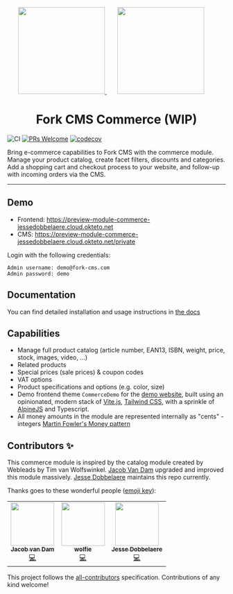 <div align="center">
  <a href="https://github.com/forkcms/forkcms">
      <img width="200" height="200" src="https://i.imgur.com/oh7i1rX.png">
  </a>
  <img width="200" height="200" vspace="" hspace="25" src="./docs/img/logo-shop.svg">
  <h1>Fork CMS Commerce (WIP)</h1>
</div>

![CI](https://github.com/jessedobbelaere/fork-cms-vite-boilerplate/actions/workflows/ci.yml/badge.svg)
[![PRs Welcome](https://img.shields.io/badge/PRs-welcome-brightgreen.svg?style=flat)](http://makeapullrequest.com)
[![codecov](https://codecov.io/gh/friends-of-forkcms/fork-cms-module-commerce/branch/master/graph/badge.svg?token=CUmo5dnTA3)](https://codecov.io/gh/friends-of-forkcms/fork-cms-module-commerce)

Bring e-commerce capabilities to Fork CMS with the commerce module. Manage your product catalog, create facet filters, discounts and categories.
Add a shopping cart and checkout process to your website, and follow-up with incoming orders via the CMS.

---

## Demo

- Frontend: https://preview-module-commerce-jessedobbelaere.cloud.okteto.net
- CMS: https://preview-module-commerce-jessedobbelaere.cloud.okteto.net/private

Login with the following credentials:

```
Admin username: demo@fork-cms.com
Admin password: demo
```

## Documentation

You can find detailed installation and usage instructions in [the docs](https://friends-of-forkcms.github.io/fork-cms-module-commerce/)

## Capabilities

- Manage full product catalog (article number, EAN13, ISBN, weight, price, stock, images, video, ...)
- Related products
- Special prices (sale prices) & coupon codes
- VAT options
- Product specifications and options (e.g. color, size) 
- Demo frontend theme `CommerceDemo` for the [demo website](#demo), built using an opinionated, modern stack of [Vite.js](https://vitejs.dev), [Tailwind CSS](https://tailwindcss.com/), with a sprinkle of [AlpineJS](https://alpinejs.dev/) and Typescript.
- All money amounts in the module are represented internally as "cents" - integers [Martin Fowler's Money pattern](http://martinfowler.com/eaaCatalog/money.html)

## Contributors ✨

This commerce module is inspired by the catalog module created by Webleads by Tim van Wolfswinkel. 
[Jacob Van Dam](https://www.jvdict.nl) upgraded and improved this module massively. [Jesse Dobbelaere](https://www.jessedobbelae.re) maintains this repo currently.

Thanks goes to these wonderful people ([emoji key](https://allcontributors.org/docs/en/emoji-key)):

<!-- ALL-CONTRIBUTORS-LIST:START - Do not remove or modify this section -->
<!-- prettier-ignore-start -->
<!-- markdownlint-disable -->
<table>
  <tr>
    <td align="center"><a href="https://github.com/jacob-v-dam"><img src="https://avatars.githubusercontent.com/u/310526?s=100" width="100px;" alt=""/><br /><sub><b>Jacob van Dam</b></sub></a><br /><a href="https://github.com/friends-of-forkcms/fork-cms-module-commerce/commits?author=jacob-v-dam" title="Code">💻</a></td>
    <td align="center"><a href="https://github.com/wolfie90"><img src="https://avatars.githubusercontent.com/u/5946741?s=100" width="100px;" alt=""/><br /><sub><b>wolfie</b></sub></a><br /><a href="https://github.com/friends-of-forkcms/fork-cms-module-commerce/commits?author=wolfie90" title="Code">💻</a></td>
    <td align="center"><a href="https://jessedobbelae.re/"><img src="https://avatars.githubusercontent.com/u/1352979?s=100" width="100px;" alt=""/><br /><sub><b>Jesse Dobbelaere</b></sub></a><br /><a href="https://github.com/friends-of-forkcms/fork-cms-module-commerce/commits?author=jessedobbelaere" title="Code">💻</a></td>
  </tr>
</table>

<!-- markdownlint-restore -->
<!-- prettier-ignore-end -->

<!-- ALL-CONTRIBUTORS-LIST:END -->

This project follows the [all-contributors](https://github.com/all-contributors/all-contributors) specification. Contributions of any kind welcome!

